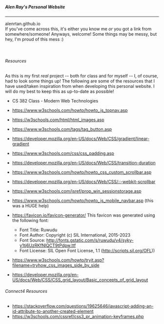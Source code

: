 ##### Alen Ray's Personal Website
---------------------------------------
alenrtan.github.io
<br>
If you've come across this, it's either you know me *or* you got a link from somewhere/someone! Anyways, welcome! Some things may be messy, but hey, I'm proud of this mess :)  
<br>
<br>
###### Resources
As this is my first *real* project -- both for class and for myself -- I, of course, had to look some things up! The following are some of the resources that I have used/taken inspiration from when developing this personal website. I will do my best to keep this as up-to-date as possible!

- CS 382 Class - Modern Web Technologies
- https://www.w3schools.com/howto/howto_js_topnav.asp
- https://w3schools.com/html/html_images.asp
- https://www.w3schools.com/tags/tag_button.asp
- https://developer.mozilla.org/en-US/docs/Web/CSS/gradient/linear-gradient 
- https://www.w3schools.com/css/css_padding.asp
- https://developer.mozilla.org/en-US/docs/Web/CSS/transition-duration
- https://www.w3schools.com/howto/howto_css_custom_scrollbar.asp
- https://developer.mozilla.org/en-US/docs/Web/CSS/::-webkit-scrollbar
- https://www.w3schools.com/jsref/prop_win_sessionstorage.asp
- https://www.w3schools.com/howto/howto_js_mobile_navbar.asp (this was a HUGE help)
- https://favicon.io/favicon-generator/
    This favicon was generated using the following font:
    - Font Title: Ruwudu
    - Font Author: Copyright (c) SIL International, 2015-2023
    - Font Source: http://fonts.gstatic.com/s/ruwudu/v4/syky-y1tj6UzRKfNlQCT9tPdpw.ttf
    - Font License: SIL Open Font License, 1.1 (http://scripts.sil.org/OFL))

- https://www.w3schools.com/howto/tryit.asp?filename=tryhow_css_images_side_by_side
- https://developer.mozilla.org/en-US/docs/Web/CSS/CSS_grid_layout/Basic_concepts_of_grid_layout

###### Connect4 Resources
- https://stackoverflow.com/questions/19625646/javascript-adding-an-id-attribute-to-another-created-element
- https://w3schools.com/cssref/css3_pr_animation-keyframes.php